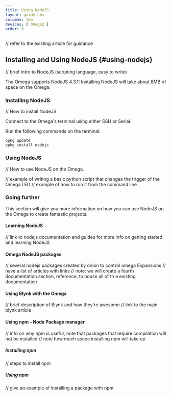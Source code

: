 ```yaml
---
title: Using NodeJS
layout: guide.hbs
columns: two
devices: [ Omega2 ]
order: 3
---
```


// refer to the existing article for guidance

## Installing and Using NodeJS {#using-nodejs}

// brief intro to NodeJS (scripting language, easy to write)
<!-- // make sure to mention that its v4.3.1 -->
<!-- // make sure to note how much space installing node will take up -->

The Omega supports NodeJS 4.3.1!
Installing NodeJS will take about 8MB of space on the Omega.

### Installing NodeJS
// How to install NodeJS

Connect to the Omega's terminal using either SSH or Serial.

Run the following commands on the terminal:

```
opkg update
opkg install nodejs
```

### Using NodeJS
// How to use NodeJS on the Omega.

// example of writing a basic python script that changes the trigger of the Omega LED
// example of how to run it from the command line

### Going further

This section will give you more information on how you can use NodeJS on the Omega to create fantastic projects.

#### Learning NodeJS

// link to nodejs documentation and guides for more info on getting started and learning NodeJS

#### Omega NodeJS packages

// several nodejs packages created by onion to control omega Expansions
// have a list of articles with links
// note: we will create a fourth documentation section, reference, to house all of th e existing documentation

#### Using Blynk with the Omega

// brief description of Blynk and how they're awesome
// link to the main blynk article

<!-- Not available on current firmware -->


#### Using npm - Node Package manager

// info on why npm is useful, note that packages that require compilation will not be installed
// note how much space installing npm will take up

<!-- Not available on current firmware -->


##### Installing npm

// steps to install npm

##### Using npm

// give an example of installing a package with npm
